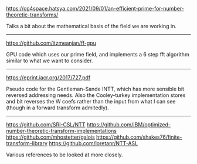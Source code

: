 https://cp4space.hatsya.com/2021/09/01/an-efficient-prime-for-number-theoretic-transforms/

Talks a bit about the mathematical basis of the field we are working in.

-----------------------------------------------

https://github.com/itzmeanjan/ff-gpu

GPU code which uses our prime field, and implements a 6 step fft algorithm
similar to what we want to consider.

-----------------------------------------------

https://eprint.iacr.org/2017/727.pdf

Pseudo code for the Gentleman-Sande INTT, which has more sensible bit reversed
addressing needs. Also the Cooley-turkey implementation stores and bit reverses
the W coefs rather than the input from what I can see (though in a forward
transform admitedly).

-----------------------------------------------

https://github.com/SRI-CSL/NTT
https://github.com/IBM/optimized-number-theoretic-transform-implementations
https://github.com/mhostetter/galois
https://github.com/shakes76/finite-transform-library
https://github.com/loretanr/NTT-ASL

Various references to be looked at more closely.

